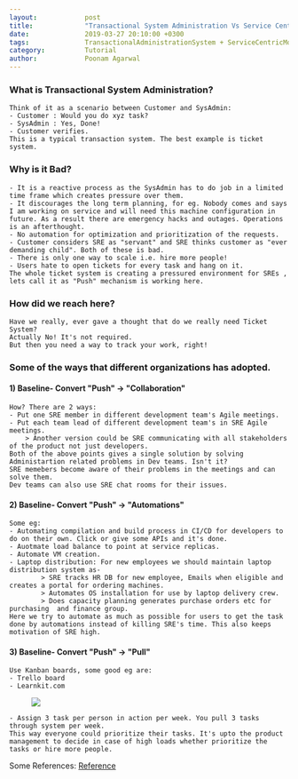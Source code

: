 ```yaml
---
layout:            post
title:             "Transactional System Administration Vs Service Centric Model in SRE"
date:              2019-03-27 20:10:00 +0300
tags:              TransactionalAdministrationSystem + ServiceCentricModel
category:          Tutorial
author:            Poonam Agarwal
---
```

### What is Transactional System Administration?
	Think of it as a scenario between Customer and SysAdmin:
	- Customer : Would you do xyz task?
	- SysAdmin : Yes, Done!
	- Customer verifies. 
	This is a typical transaction system. The best example is ticket system.

### Why is it Bad?
	- It is a reactive process as the SysAdmin has to do job in a limited time frame which creates pressure over them.
	- It discourages the long term planning, for eg. Nobody comes and says I am working on service and will need this machine configuration in future. As a result there are emergency hacks and outages. Operations is an afterthought.
	- No automation for optimization and prioritization of the requests.
	- Customer considers SRE as "servant" and SRE thinks customer as "ever demanding child". Both of these is bad.
	- There is only one way to scale i.e. hire more people!
	- Users hate to open tickets for every task and hang on it.
	The whole ticket system is creating a pressured environment for SREs , lets call it as "Push" mechanism is working here.

### How did we reach here?
	Have we really, ever gave a thought that do we really need Ticket System?  
	Actually No! It's not required.
	But then you need a way to track your work, right!

### Some of the ways that different organizations has adopted.
#### 1) Baseline- Convert "Push" -> "Collaboration"
	How? There are 2 ways: 
	- Put one SRE member in different development team's Agile meetings.
	- Put each team lead of different development team's in SRE Agile meetings.
		> Another version could be SRE communicating with all stakeholders of the product not just developers.
	Both of the above points gives a single solution by solving Administartion related problems in Dev teams. Isn't it? 
	SRE memebers become aware of their problems in the meetings and can solve them.
	Dev teams can also use SRE chat rooms for their issues.

#### 2) Baseline- Convert "Push" -> "Automations"
	Some eg:
	- Automating compilation and build process in CI/CD for developers to do on their own. Click or give some APIs and it's done.
	- Auotmate load balance to point at service replicas.
	- Automate VM creation.
	- Laptop distribution: For new employees we should maintain laptop distribution system as-
			> SRE tracks HR DB for new employee, Emails when eligible and creates a portal for ordering machines.
			> Automates OS installation for use by laptop delivery crew.
			> Does capacity planning generates purchase orders etc for purchasing  and finance group.
	Here we try to automate as much as possible for users to get the task done by automations instead of killing SRE's time. This also keeps motivation of SRE high.

#### 3) Baseline- Convert "Push" -> "Pull"
	Use Kanban boards, some good eg are:
	- Trello board
	- Learnkit.com

<div><figure><img src="{{ site.github.url }}/media/img/kanban-board.png" /><figcaption></figcaption></figure></div>

	- Assign 3 task per person in action per week. You pull 3 tasks through system per week.
	This way everyone could prioritize their tasks. It's upto the product management to decide in case of high loads whether prioritize the tasks or hire more people.


Some References:
<a href="https://www.usenix.org/conference/lisa15/conference-program/presentation/limoncelli">
Reference
</a>